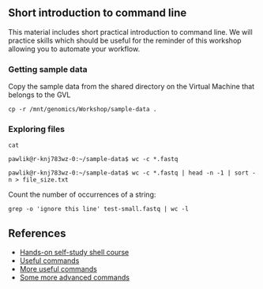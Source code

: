 ## Short introduction to command line

This material includes short practical introduction to command line. We will practice skills which should be useful 
for the reminder of this workshop allowing you to automate your workflow.

### Getting sample data

Copy the sample data from the shared directory on the Virtual Machine that belongs to the GVL

```
cp -r /mnt/genomics/Workshop/sample-data .
```

### Exploring files

```
cat 
```

```
pawlik@r-knj783wz-0:~/sample-data$ wc -c *.fastq
```

```
pawlik@r-knj783wz-0:~/sample-data$ wc -c *.fastq | head -n -1 | sort -n > file_size.txt
```

Count the number of occurrences of a string:
```
grep -o 'ignore this line' test-small.fastq | wc -l
```

## References
* [Hands-on self-study shell course](http://swcarpentry.github.io/shell-novice)
* [Useful commands](https://github.com/joseah/command-line-for-bioinformatics/blob/master/commands.md)
* [More useful commands](https://github.com/joseah/command-line-for-bioinformatics)
* [Some more advanced commands](http://williamslab.bscb.cornell.edu/?page_id=235)

